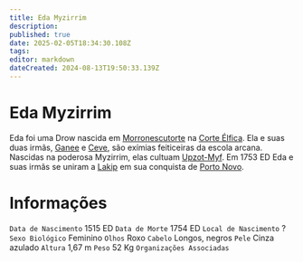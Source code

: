 ```yaml
---
title: Eda Myzirrim
description: 
published: true
date: 2025-02-05T18:34:30.108Z
tags: 
editor: markdown
dateCreated: 2024-08-13T19:50:33.139Z
---
```


# Eda Myzirrim
Eda foi uma Drow nascida em [Morronescutorte](/lugares/plano-material/drafeon/norte-de-drafeon/morronescutorte#morronescutorte) na [Corte Élfica](/faccoes/nacoes/corte-elfica). Ela e suas duas irmãs, [Ganee](/individuos/ganee-myzirrim) e [Ceve](/individuos/ceve-myzirrim), são exímias feiticeiras da escola arcana. Nascidas na poderosa Myzirrim, elas cultuam [Upzot-Myf](/divindades/outros-deuses/upzot-myf). Em 1753 ED Eda e suas irmãs se uniram a [Lakip](/individuos/lakip-brillabouso) em sua conquista de [Porto Novo](/lugares/plano-material/drafeon/sudeste-de-drafeon/porto-novo).


# Informações
`Data de Nascimento` 1515 ED
`Data de Morte` 1754 ED
`Local de Nascimento` ?
`Sexo Biológico` Feminino
`Olhos` Roxo
`Cabelo` Longos, negros
`Pele` Cinza azulado
`Altura` 1,67 m
`Peso` 52 Kg
`Organizações Associadas` 